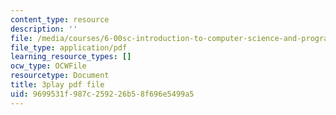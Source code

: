 ```yaml
---
content_type: resource
description: ''
file: /media/courses/6-00sc-introduction-to-computer-science-and-programming-spring-2011/9699531f987c259226b58f696e5499a5_VqZBqoZgL7k.pdf
file_type: application/pdf
learning_resource_types: []
ocw_type: OCWFile
resourcetype: Document
title: 3play pdf file
uid: 9699531f-987c-2592-26b5-8f696e5499a5
---
```


